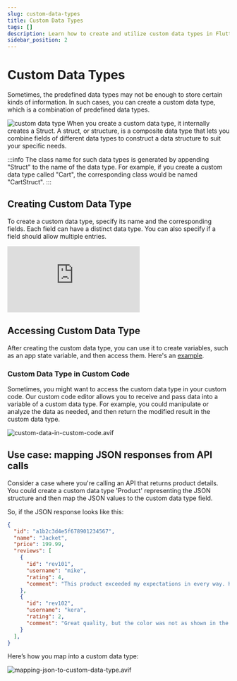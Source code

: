 ```yaml
---
slug: custom-data-types
title: Custom Data Types
tags: []
description: Learn how to create and utilize custom data types in FlutterFlow to handle complex data structures that predefined types can't cover.
sidebar_position: 2
---
```


# Custom Data Types

Sometimes, the predefined data types may not be enough to store certain kinds of information. In such cases, you can create a custom data type, which is a combination of predefined data types.

![custom data type](../imgs/custom-data-type.avif)
When you create a custom data type, it internally creates a Struct. A struct, or structure, is a composite data type that lets you combine fields of different data types to construct a data structure to suit your specific needs.

:::info
The class name for such data types is generated by appending "Struct" to the name of the data type. For example, if you create a custom data type called "Cart", the corresponding class would be named "CartStruct". 
:::

## Creating Custom Data Type

To create a custom data type, specify its name and the corresponding fields. Each field can have a distinct data type. You can also specify if a field should allow multiple entries.

<div style={{
    position: 'relative',
    paddingBottom: 'calc(56.67989417989418% + 41px)', // Keeps the aspect ratio and additional padding
    height: 0,
    width: '100%'
}}>
    <iframe 
        src="https://demo.arcade.software/fdx2RldmRxm5VeQdaHyd?embed&show_copy_link=true"
        title="Sharing a Project with a User"
        style={{
            position: 'absolute',
            top: 0,
            left: 0,
            width: '100%',
            height: '100%',
            colorScheme: 'light'
        }}
        frameborder="0"
        loading="lazy"
        webkitAllowFullScreen
        mozAllowFullScreen
        allowFullScreen
        allow="clipboard-write">
    </iframe>
</div>

## Accessing Custom Data Type

After creating the custom data type, you can use it to create variables, such as an app state variable, and then access them. Here's an [example](app-state#working-with-app-state-variables).

### Custom Data Type in Custom Code
Sometimes, you might want to access the custom data type in your custom code. Our custom code editor allows you to receive and pass data into a variable of a custom data type. For example, you could manipulate or analyze the data as needed, and then return the modified result in the custom data type. 

![custom-data-in-custom-code.avif](../imgs/custom-data-in-custom-code.avif)

## Use case: mapping JSON responses from API calls

Consider a case where you're calling an API that returns product details. You could create a custom data type 'Product' representing the JSON structure and then map the JSON values to the custom data type field.

So, if the JSON response looks like this:

```json
{
  "id": "a1b2c3d4e5f678901234567",
  "name": "Jacket",
  "price": 199.99,
  "reviews": [
    {
      "id": "rev101",
      "username": "mike",
      "rating": 4,
      "comment": "This product exceeded my expectations in every way. Highly recommended!",
    },
    {
      "id": "rev102",
      "username": "kera",
      "rating": 2,
      "comment": "Great quality, but the color was not as shown in the picture.",
    }
  ],
}
```

Here’s how you map into a custom data type:

![mapping-json-to-custom-data-type.avif](../imgs/mapping-json-to-custom-data-type.avif)

